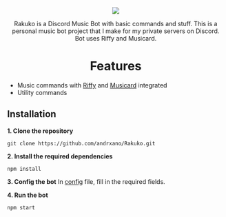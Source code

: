 <div align="center">
<img src="https://cdn.discordapp.com/attachments/1276771043347922954/1280714077953331305/Rakuko_Banner.png?ex=66d9156e&is=66d7c3ee&hm=eeff527bb101ae32a18b06af462b7fca07ab2ccca3714d28b707ee3ab1642c74&" />
<p align="center">Rakuko is a Discord Music Bot with basic commands and stuff. This is a personal music bot project that I make for my private servers on Discord. Bot uses Riffy and Musicard.</p>
</div>
<p>


<h1 align="center">Features</h1>

<ul>
  <li>Music commands with <a href="https://github.com/riffy-team/riffy">Riffy</a> and <a href="https://github.com/unburn/musicard">Musicard</a> integrated</li>
  <li>Utility commands</li>
</ul>

## Installation
**1. Clone the repository**
```
git clone https://github.com/andrxano/Rakuko.git
```

**2. Install the required dependencies**
```
npm install
```

**3. Config the bot**
In [config](./config.json) file, fill in the required fields.

**4. Run the bot**
```js
npm start
```
